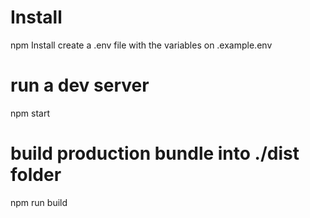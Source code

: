 # Install
npm Install
create a .env file with the variables on .example.env 

# run a dev server
npm start

# build production bundle into ./dist folder
npm run  build
